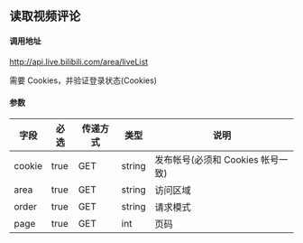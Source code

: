 ## 读取视频评论

#### 调用地址

http://api.live.bilibili.com/area/liveList

需要 Cookies，并验证登录状态(Cookies)

#### 参数

|字段|必选|传递方式|类型|说明|
|----|----|--------|----|----|
|cookie|true|GET|string|发布帐号(必须和 Cookies 帐号一致)|
|area|true|GET|string|访问区域|
|order|true|GET|string|请求模式|
|page|true|GET|int|页码|
